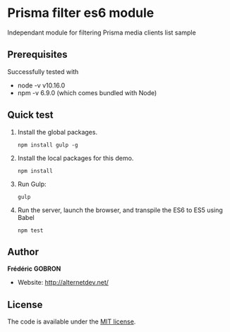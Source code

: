 # Prisma filter es6 module
Independant module for filtering Prisma media clients list sample

## Prerequisites
Successfully tested with

* node -v v10.16.0
* npm -v 6.9.0 (which comes bundled with Node)

## Quick test

1. Install the global packages.

    `npm install gulp -g`

2. Install the local packages for this demo.

    `npm install`

3. Run Gulp:

    `gulp`

4. Run the server, launch the browser, and transpile the ES6 to ES5 using Babel

    `npm test`

## Author

**Frédéric GOBRON**

-   Website: <http://alternetdev.net/>

## License

The code is available under the [MIT license](LICENSE).
